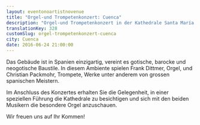 ```yaml
---
layout: eventonoartistnovenue
title: "Orgel-und Trompetenkonzert: Cuenca"
description: "Orgel-und Trompetenkonzert in der Kathedrale Santa María y San Julián de Cuenca am 24.06.2016 um 21:00:00 Uhr."
translationKey: 328
customSlug: orgel-trompetenkonzert-cuenca
city: Cuenca
date: 2016-06-24 21:00:00
---
```


Das Gebäude ist in Spanien einzigartig, vereint es gotische, barocke und neogotische Baustile. In diesem Ambiente spielen Frank Dittmer, Orgel, und Christian Packmohr, Trompete, Werke unter anderem von grossen spanischen Meistern.

Im Anschluss des Konzertes erhalten Sie die Gelegenheit, in einer speziellen Führung die Kathedrale zu besichtigen und sich mit den beiden Musikern die besondere Orgel anzuschauen.

Wir freuen uns auf Ihr Kommen!
